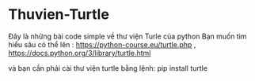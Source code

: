 # Thuvien-Turtle
Đây là những bài code simple về thư viện Turle của python
Bạn muốn tìm hiểu sâu có thể lên : https://python-course.eu/turtle.php , https://docs.python.org/3/library/turtle.html

và bạn cần phải cài thư viện turtle bằng lệnh:  pip install turtle

